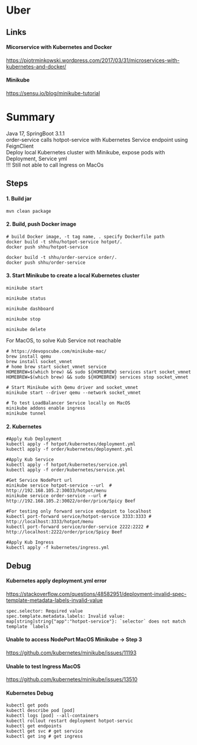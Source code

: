 # Uber
## Links
#### Micorservice with Kubernetes and Docker
https://piotrminkowski.wordpress.com/2017/03/31/microservices-with-kubernetes-and-docker/

#### Minikube
https://sensu.io/blog/minikube-tutorial

# Summary
Java 17, SpringBoot 3.1.1 <br>
order-service calls hotpot-service with Kubernetes Service endpoint using FeignClient <br>
Deploy local Kubernetes cluster with Minikube, expose pods with Deployment, Service yml <br>
!!! Still not able to call Ingress on MacOs

## Steps
#### 1. Build jar
```
mvn clean package
```

#### 2. Build, push Docker image
```
# build Docker image, -t tag name, . specify Dockerfile path
docker build -t shhu/hotpot-service hotpot/.
docker push shhu/hotpot-service

docker build -t shhu/order-service order/.
docker push shhu/order-service
```

#### 3. Start Minikube to create a local Kubernetes cluster

```
minikube start

minikube status

minikube dashboard

minikube stop

minikube delete
```

For MacOS, to solve Kub Service not reachable
```
# https://devopscube.com/minikube-mac/
brew install qemu
brew install socket_vmnet
# home brew start socket_vmnet service
HOMEBREW=$(which brew) && sudo ${HOMEBREW} services start socket_vmnet
HOMEBREW=$(which brew) && sudo ${HOMEBREW} services stop socket_vmnet

# Start Minikube with Qemu driver and socket_vmnet
minikube start --driver qemu --network socket_vmnet

# To test LoadBalancer Service locally on MacOS
minikube addons enable ingress
minikube tunnel
```

#### 2. Kubernetes 
```
#Apply Kub Deployment
kubectl apply -f hotpot/kubernetes/deployment.yml
kubectl apply -f order/kubernetes/deployment.yml

#Apply Kub Service
kubectl apply -f hotpot/kubernetes/service.yml
kubectl apply -f order/kubernetes/service.yml

#Get Service NodePort url
minikube service hotpot-service --url  # http://192.168.105.2:30033/hotpot/menu
minikube service order-service --url # http://192.168.105.2:30022/order/price/Spicy Beef

#For testing only forward service endpoint to localhost
kubectl port-forward service/hotpot-service 3333:3333 # http://localhost:3333/hotpot/menu
kubectl port-forward service/order-service 2222:2222 # http://localhost:2222/order/price/Spicy Beef 

#Apply Kub Ingress
kubectl apply -f kubernetes/ingress.yml
```

## Debug
#### Kubernetes apply deployment.yml error
https://stackoverflow.com/questions/48582951/deployment-invalid-spec-template-metadata-labels-invalid-value
```
spec.selector: Required value
spec.template.metadata.labels: Invalid value: map[string]string{"app":"hotpot-service"}: `selector` does not match template `labels`
```

#### Unable to access NodePort MacOS Minikube -> Step 3
https://github.com/kubernetes/minikube/issues/11193

#### Unable to test Ingress MacOS
https://github.com/kubernetes/minikube/issues/13510

#### Kubernetes Debug
```
kubectl get pods
kubectl describe pod [pod]
kubectl logs [pod] --all-containers
kubectl rollout restart deployment hotpot-servic
kubectl get endpoints
kubectl get svc # get service
kubectl get ing # get ingress
```
